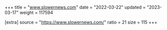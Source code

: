 +++
title = "www.slowernews.com"
date = "2022-03-22"
updated = "2023-03-17"
weight = 117594

[extra]
source = "https://www.slowernews.com/"
ratio = 21
size = 115
+++
